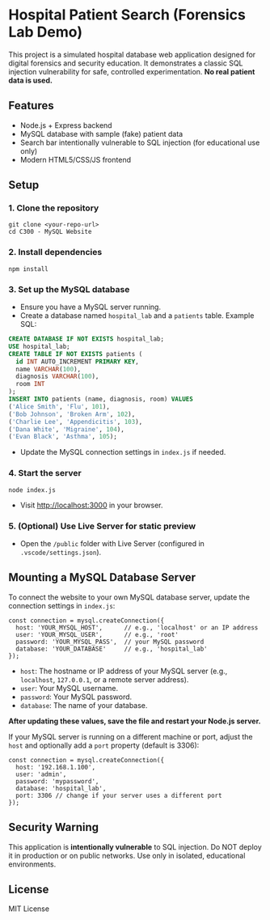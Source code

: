 # Hospital Patient Search (Forensics Lab Demo)

This project is a simulated hospital database web application designed for digital forensics and security education. It demonstrates a classic SQL injection vulnerability for safe, controlled experimentation. **No real patient data is used.**

## Features
- Node.js + Express backend
- MySQL database with sample (fake) patient data
- Search bar intentionally vulnerable to SQL injection (for educational use only)
- Modern HTML5/CSS/JS frontend

## Setup

### 1. Clone the repository
```
git clone <your-repo-url>
cd C300 - MySQL Website
```

### 2. Install dependencies
```
npm install
```

### 3. Set up the MySQL database
- Ensure you have a MySQL server running.
- Create a database named `hospital_lab` and a `patients` table. Example SQL:

```sql
CREATE DATABASE IF NOT EXISTS hospital_lab;
USE hospital_lab;
CREATE TABLE IF NOT EXISTS patients (
  id INT AUTO_INCREMENT PRIMARY KEY,
  name VARCHAR(100),
  diagnosis VARCHAR(100),
  room INT
);
INSERT INTO patients (name, diagnosis, room) VALUES
('Alice Smith', 'Flu', 101),
('Bob Johnson', 'Broken Arm', 102),
('Charlie Lee', 'Appendicitis', 103),
('Dana White', 'Migraine', 104),
('Evan Black', 'Asthma', 105);
```
- Update the MySQL connection settings in `index.js` if needed.

### 4. Start the server
```
node index.js
```
- Visit [http://localhost:3000](http://localhost:3000) in your browser.

### 5. (Optional) Use Live Server for static preview
- Open the `/public` folder with Live Server (configured in `.vscode/settings.json`).

## Mounting a MySQL Database Server

To connect the website to your own MySQL database server, update the connection settings in `index.js`:

```
const connection = mysql.createConnection({
  host: 'YOUR_MYSQL_HOST',      // e.g., 'localhost' or an IP address
  user: 'YOUR_MYSQL_USER',      // e.g., 'root'
  password: 'YOUR_MYSQL_PASS',  // your MySQL password
  database: 'YOUR_DATABASE'     // e.g., 'hospital_lab'
});
```

- `host`: The hostname or IP address of your MySQL server (e.g., `localhost`, `127.0.0.1`, or a remote server address).
- `user`: Your MySQL username.
- `password`: Your MySQL password.
- `database`: The name of your database.

**After updating these values, save the file and restart your Node.js server.**

If your MySQL server is running on a different machine or port, adjust the `host` and optionally add a `port` property (default is 3306):

```
const connection = mysql.createConnection({
  host: '192.168.1.100',
  user: 'admin',
  password: 'mypassword',
  database: 'hospital_lab',
  port: 3306 // change if your server uses a different port
});
```

## Security Warning
This application is **intentionally vulnerable** to SQL injection. Do NOT deploy it in production or on public networks. Use only in isolated, educational environments.

## License
MIT License
